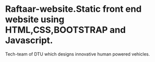 # Raftaar-website.Static front end website using HTML,CSS,BOOTSTRAP and Javascript.
Tech-team of DTU which designs innovative human powered vehicles.
